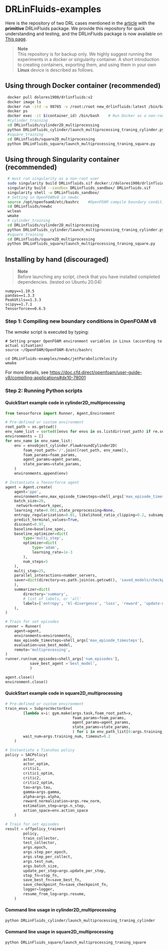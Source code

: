 # DRLinFluids-examples 

Here is the repository of two DRL cases mentioned in the [article](https://aip.scitation.org/doi/10.1063/5.0103113) with the **primitive** DRLinFluids package. We provide this repository for quick understanding and testing, and the DRLinFluids package is now available on [This page](https://github.com/venturi123/DRLinFluids).

> **Note**  
> This repository is for backup only. We highly suggest running the experiments in a docker or singularity container. A short introduction to creating containers, exporting them, and using them in your own **Linux** device is described as follows.

## Using through Docker container (recommended)

```bash
 docker pull dolores1900/drlinfluids:v2
 docker image ls
 docker run -itd -u 98765 -v /root:/root new_drlinfluids:latest /bin/bash  # Run Docker as a non-root user
 docker ps 
 docker exec -it $(container_id) /bin/bash    # Run Docker as a non-root user
 #cylinder_training
 cd DRLinfluids/cylinder2D_multiprocessing
 python DRLinFluids_cylinder/launch_multiprocessing_traning_cylinder.py
 #square_training
 cd DRLinfluids/square2D_multiprocessing
 python DRLinFluids_square/launch_multiprocessing_traning_square.py
```

## Using through Singularity container (recommended)

```bash
 # must run singularity as a non-root user
 sudo singularity build DRLinfluids.sif docker://dolores1900/drlinfluids:v2
 singularity build --sandbox DRLinfluids_sandbox/ DRLinfluids.sif
 singularity shell -w DRLinfluids_sandbox/ 
 # Setting in OpenFOAMv8 in newbc
 source /opt/openfoam8/etc/bashrc    #OpenFOAM compile boundary conditions
 cd DRLinfluids/newbc
 wclean
 wmake
 # cylinder_training
 cd DRLinfluids/cylinder2D_multiprocessing
 python DRLinFluids_cylinder/launch_multiprocessing_traning_cylinder.py
 #square_training
 cd DRLinfluids/square2D_multiprocessing
 python DRLinFluids_square/launch_multiprocessing_traning_square.py
```

## Installing by hand (discouraged)

> **Note**  
> Before launching any script, check that you have installed completed dependencies. (tested on Ubuntu 20.04)

```
numpy==1.19.5
pandas==1.3.3
PeakUtils==1.3.3
scipy==1.7.1
Tensorforce==0.6.5
```

### Step 1: Compiling new boundary conditions in OpenFOAM v8

The *wmake* script is executed by typing:

```
# Setting proper OpenFOAM environment variables in Linux (according to actual situation)
source ~/OpenFOAM/OpenFOAM-8/etc/bashrc

cd DRLinFluids-examples/newbc/jetParabolicVelocity
wmake
```

For more details, see https://doc.cfd.direct/openfoam/user-guide-v8/compiling-applications#dx10-78001

### Step 2: Running Python scripts

#### QuickStart example code in cylinder2D_multiprocessing

```python
from tensorforce import Runner, Agent,Environment

# Pre-defined or custom environment
root_path = os.getcwd()
env_name_list = sorted([envs for envs in os.listdir(root_path) if re.search(r'^env\d+$', envs)])
environments = []
for env_name in env_name_list:
    env = envobject_cylinder.FlowAroundCylinder2D(
        foam_root_path='/'.join([root_path, env_name]),
        foam_params=foam_params,
        agent_params=agent_params,
        state_params=state_params,
    )
    environments.append(env)

# Instantiate a Tensorforce agent
agent = Agent.create(
    agent='ppo',
    environment=env,max_episode_timesteps=shell_args['max_episode_timesteps'],
    batch_size=20,
     network=network_spec,
    learning_rate=0.001,state_preprocessing=None,
    entropy_regularization=0.01, likelihood_ratio_clipping=0.2, subsampling_fraction=0.2,
    predict_terminal_values=True,
    discount=0.97,
    baseline=baseline_spec,
    baseline_optimizer=dict(
        type='multi_step',
        optimizer=dict(
            type='adam',
            learning_rate=1e-3
        ),
        num_steps=5
    ),
    multi_step=25,
    parallel_interactions=number_servers,
    saver=dict(directory=os.path.join(os.getcwd(), 'saved_models/checkpoint'),frequency=1  
    ),
    summarizer=dict(
        directory='summary',
        # list of labels, or 'all'
        labels=['entropy', 'kl-divergence', 'loss', 'reward', 'update-norm']
    ),
)

# Train for set episodes
runner = Runner(
    agent=agent,
    environments=environments,
    max_episode_timesteps=shell_args['max_episode_timesteps'],
    evaluation=use_best_model,
    remote='multiprocessing',
)
runner.run(num_episodes=shell_args['num_episodes'],
           save_best_agent ='best_model',
           )

agent.close()
environment.close()
```

#### QuickStart example code in square2D_multiprocessing

```python
# Pre-defined or custom environment
train_envs = SubprocVectorEnv(
        [lambda x=i: gym.make(args.task,foam_root_path=x,
                              foam_params=foam_params,
                              agent_params=agent_params,
                              state_params=state_params,
                              ) for i in env_path_list[0:args.training_num]],
        wait_num=args.training_num, timeout=0.2
    )

# Instantiate a Tianshou policy
policy = SACPolicy(
        actor,
        actor_optim,
        critic1,
        critic1_optim,
        critic2,
        critic2_optim,
        tau=args.tau,
        gamma=args.gamma,
        alpha=args.alpha,
        reward_normalization=args.rew_norm,
        estimation_step=args.n_step,
        action_space=env.action_space
    )

# Train for set episodes
result = offpolicy_trainer(
        policy,
        train_collector,
        test_collector,
        args.epoch,
        args.step_per_epoch,
        args.step_per_collect,
        args.test_num,
        args.batch_size,
        update_per_step=args.update_per_step,
        stop_fn=stop_fn,
        save_best_fn=save_best_fn,
        save_checkpoint_fn=save_checkpoint_fn,
        logger=logger,
        resume_from_log=args.resume,
    )
```

#### Command line usage in cylinder2D_multiprocessing

```bash
python DRLinFluids_cylinder/launch_multiprocessing_traning_cylinder
```

#### Command line usage in square2D_multiprocessing

```bash
python DRLinFluids_square/launch_multiprocessing_traning_square
````

